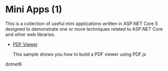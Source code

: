 # Mini Apps (1)

This is a collection of useful mini applications written in ASP.NET Core 5 designed to demonstrate one or more techniques related to ASP.NET Core and other web libraries.


- [PDF Viewer](pdf-viewer)

  This sample shows you how to build a PDF viewer using PDF.js


dotnet6